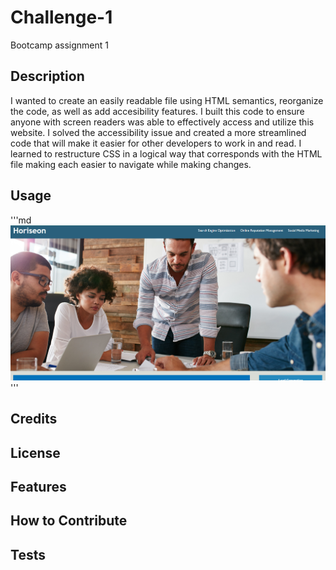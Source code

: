 # Challenge-1

Bootcamp assignment 1

## Description

I wanted to create an easily readable file using HTML semantics, reorganize the code, as well as add accesibility features. I built this code to ensure anyone with screen readers was able to effectively access and utilize this website. I solved the accessibility issue and created a more streamlined code that will make it easier for other developers to work in and read. I learned to restructure CSS in a logical way that corresponds with the HTML file making each easier to navigate while making changes.

## Usage

'''md
![alt text](assets/images/Screenshot.PNG)
'''

## Credits

<!-- Insert original code resource info here? -->

## License

<!-- mit? -->

## Features
<!-- ? -->

## How to Contribute

<!-- ? -->

## Tests

<!-- Does this apply? -->
